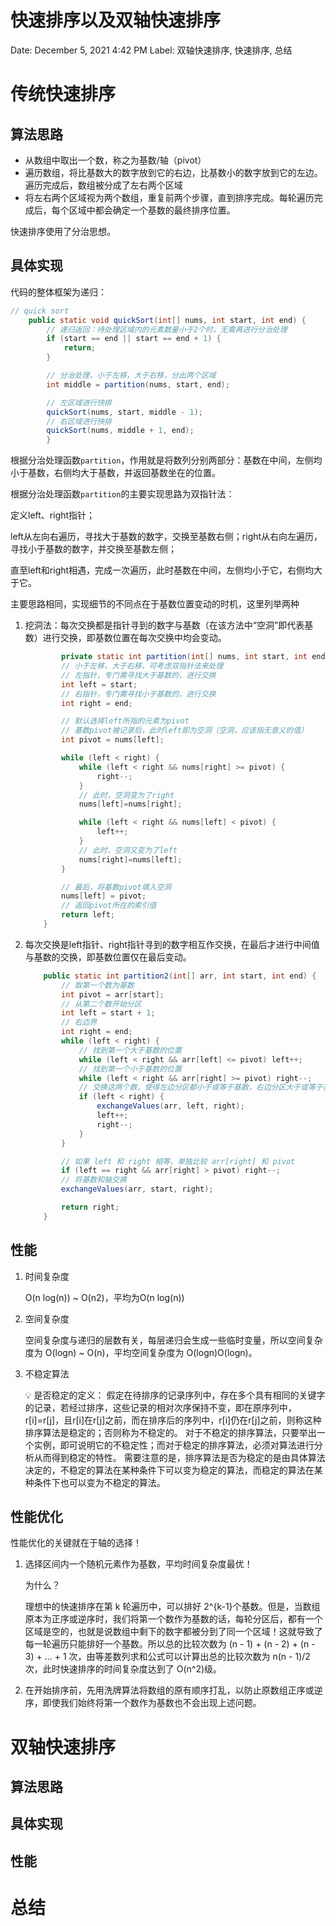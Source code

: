 # 快速排序以及双轴快速排序

Date: December 5, 2021 4:42 PM
Label: 双轴快速排序, 快速排序, 总结

# 传统快速排序

## 算法思路

- 从数组中取出一个数，称之为基数/轴（pivot）
- 遍历数组，将比基数大的数字放到它的右边，比基数小的数字放到它的左边。遍历完成后，数组被分成了左右两个区域
- 将左右两个区域视为两个数组，重复前两个步骤，直到排序完成。每轮遍历完成后，每个区域中都会确定一个基数的最终排序位置。

快速排序使用了分治思想。

## 具体实现

代码的整体框架为递归：

```java
// quick sort
    public static void quickSort(int[] nums, int start, int end) {
        // 递归返回：待处理区域内的元素数量小于2个时，无需再进行分治处理
        if (start == end || start == end + 1) {
            return;
        }

        // 分治处理，小于左移，大于右移，分出两个区域
        int middle = partition(nums, start, end);

        // 左区域进行快排
        quickSort(nums, start, middle - 1);
        // 右区域进行快排
        quickSort(nums, middle + 1, end);
		}
```

根据分治处理函数`partition`，作用就是将数列分别两部分：基数在中间，左侧均小于基数，右侧均大于基数，并返回基数坐在的位置。

根据分治处理函数`partition`的主要实现思路为双指针法：

定义left、right指针；

left从左向右遍历，寻找大于基数的数字，交换至基数右侧；right从右向左遍历，寻找小于基数的数字，并交换至基数左侧；

直至left和right相遇，完成一次遍历，此时基数在中间，左侧均小于它，右侧均大于它。

主要思路相同，实现细节的不同点在于基数位置变动的时机，这里列举两种

1. 挖洞法：每次交换都是指针寻到的数字与基数（在该方法中“空洞”即代表基数）进行交换，即基数位置在每次交换中均会变动。
    
    ```java
    		private static int partition(int[] nums, int start, int end) {
            // 小于左移，大于右移，可考虑双指针法来处理
            // 左指针，专门需寻找大于基数的，进行交换
            int left = start;
            // 右指针，专门需寻找小于基数的，进行交换
            int right = end;
    
            // 默认选择left所指的元素为pivot
            // 基数pivot被记录后，此时left即为空洞（空洞，应该指无意义的值）
            int pivot = nums[left];
    
            while (left < right) {
                while (left < right && nums[right] >= pivot) {
                    right--;
                }
                // 此时，空洞变为了right
                nums[left]=nums[right];
    
                while (left < right && nums[left] < pivot) {
                    left++;
                }
                // 此时，空洞又变为了left
                nums[right]=nums[left];
            }
    
            // 最后，将基数pivot填入空洞
            nums[left] = pivot;
            // 返回pivot所在的索引值
            return left;
        }
    ```
    
2. 每次交换是left指针、right指针寻到的数字相互作交换，在最后才进行中间值与基数的交换，即基数位置仅在最后变动。
    
    ```java
    	public static int partition2(int[] arr, int start, int end) {
            // 取第一个数为基数
            int pivot = arr[start];
            // 从第二个数开始分区
            int left = start + 1;
            // 右边界
            int right = end;
            while (left < right) {
                // 找到第一个大于基数的位置
                while (left < right && arr[left] <= pivot) left++;
                // 找到第一个小于基数的位置
                while (left < right && arr[right] >= pivot) right--;
                // 交换这两个数，使得左边分区都小于或等于基数，右边分区大于或等于基数
                if (left < right) {
                    exchangeValues(arr, left, right);
                    left++;
                    right--;
                }
            }
    
            // 如果 left 和 right 相等，单独比较 arr[right] 和 pivot
            if (left == right && arr[right] > pivot) right--;
            // 将基数和轴交换
            exchangeValues(arr, start, right);
    
            return right;
        }
    ```
    

## 性能

1. 时间复杂度
    
    O(n log(n)) ~ O(n2)，平均为O(n log(n))
    
2. 空间复杂度
    
    空间复杂度与递归的层数有关，每层递归会生成一些临时变量，所以空间复杂度为 O(logn) ~ O(n)，平均空间复杂度为 O(logn)O(logn)。
    
3. 不稳定算法
    
    <aside>
    💡 是否稳定的定义：
    假定在待排序的记录序列中，存在多个具有相同的关键字的记录，若经过排序，这些记录的相对次序保持不变，即在原序列中，r[i]=r[j]，且r[i]在r[j]之前，而在排序后的序列中，r[i]仍在r[j]之前，则称这种排序算法是稳定的；否则称为不稳定的。
    对于不稳定的排序算法，只要举出一个实例，即可说明它的不稳定性；而对于稳定的排序算法，必须对算法进行分析从而得到稳定的特性。
    需要注意的是，排序算法是否为稳定的是由具体算法决定的，不稳定的算法在某种条件下可以变为稳定的算法，而稳定的算法在某种条件下也可以变为不稳定的算法。
    
    </aside>
    

## 性能优化

性能优化的关键就在于轴的选择！

1. 选择区间内一个随机元素作为基数，平均时间复杂度最优！
    
    为什么？
    
    理想中的快速排序在第 k 轮遍历中，可以排好 2^{k-1}个基数。但是，当数组原本为正序或逆序时，我们将第一个数作为基数的话，每轮分区后，都有一个区域是空的，也就是说数组中剩下的数字都被分到了同一个区域！这就导致了每一轮遍历只能排好一个基数。所以总的比较次数为 (n - 1) + (n - 2) + (n - 3) + ... + 1 次，由等差数列求和公式可以计算出总的比较次数为 n(n - 1)/2 次，此时快速排序的时间复杂度达到了 O(n^2)级。
    
2. 在开始排序前，先用洗牌算法将数组的原有顺序打乱，以防止原数组正序或逆序，即使我们始终将第一个数作为基数也不会出现上述问题。

# 双轴快速排序

## 算法思路

## 具体实现

## 性能

# 总结
